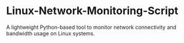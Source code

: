 # Linux-Network-Monitoring-Script
A lightweight Python-based tool to monitor network connectivity and bandwidth usage on Linux systems.
